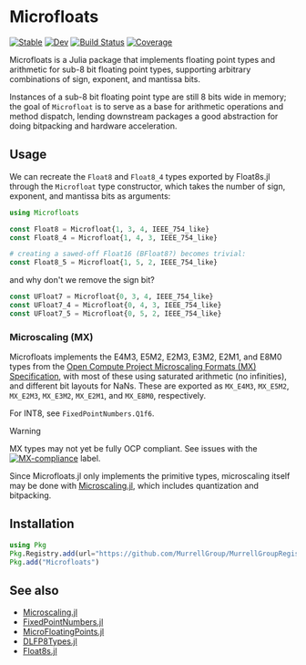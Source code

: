 # Microfloats

[![Stable](https://img.shields.io/badge/docs-stable-blue.svg)](https://MurrellGroup.github.io/Microfloats.jl/stable/)
[![Dev](https://img.shields.io/badge/docs-dev-blue.svg)](https://MurrellGroup.github.io/Microfloats.jl/dev/)
[![Build Status](https://github.com/MurrellGroup/Microfloats.jl/actions/workflows/CI.yml/badge.svg?branch=main)](https://github.com/MurrellGroup/Microfloats.jl/actions/workflows/CI.yml?query=branch%3Amain)
[![Coverage](https://codecov.io/gh/MurrellGroup/Microfloats.jl/branch/main/graph/badge.svg)](https://codecov.io/gh/MurrellGroup/Microfloats.jl)

Microfloats is a Julia package that implements floating point types and arithmetic for sub-8 bit floating point types, supporting arbitrary combinations of sign, exponent, and mantissa bits.

Instances of a sub-8 bit floating point type are still 8 bits wide in memory; the goal of `Microfloat` is to serve as a base for arithmetic operations and method dispatch, lending downstream packages a good abstraction for doing bitpacking and hardware acceleration.

## Usage

We can recreate the `Float8` and `Float8_4` types exported by Float8s.jl through the `Microfloat` type constructor, which takes the number of sign, exponent, and mantissa bits as arguments:

```julia
using Microfloats

const Float8 = Microfloat{1, 3, 4, IEEE_754_like}
const Float8_4 = Microfloat{1, 4, 3, IEEE_754_like}

# creating a sawed-off Float16 (BFloat8?) becomes trivial:
const Float8_5 = Microfloat{1, 5, 2, IEEE_754_like}
```

and why don't we remove the sign bit?

```julia
const UFloat7 = Microfloat{0, 3, 4, IEEE_754_like}
const UFloat7_4 = Microfloat{0, 4, 3, IEEE_754_like}
const UFloat7_5 = Microfloat{0, 5, 2, IEEE_754_like}
```

### Microscaling (MX)

Microfloats implements the E4M3, E5M2, E2M3, E3M2, E2M1, and E8M0 types from the [Open Compute Project Microscaling Formats (MX) Specification](https://www.opencompute.org/documents/ocp-microscaling-formats-mx-v1-0-spec-final-pdf), with most of these using saturated arithmetic (no infinities), and different bit layouts for NaNs. These are exported as `MX_E4M3`, `MX_E5M2`, `MX_E2M3`, `MX_E3M2`, `MX_E2M1`, and `MX_E8M0`, respectively.

For INT8, see `FixedPointNumbers.Q1f6`.

> [!WARNING]
> MX types may not yet be fully OCP compliant. See issues with the [![MX-compliance](https://img.shields.io/github/labels/MurrellGroup/Microfloats.jl/mx-compliance)](https://github.com/MurrellGroup/Microfloats.jl/labels/mx-compliance) label.

Since Microfloats.jl only implements the primitive types, microscaling itself may be done with [Microscaling.jl](https://github.com/MurrellGroup/Microscaling.jl), which includes quantization and bitpacking.

## Installation

```julia
using Pkg
Pkg.Registry.add(url="https://github.com/MurrellGroup/MurrellGroupRegistry")
Pkg.add("Microfloats")
```

## See also

- [Microscaling.jl](https://github.com/MurrellGroup/Microscaling.jl)
- [FixedPointNumbers.jl](https://github.com/JuliaMath/FixedPointNumbers.jl)
- [MicroFloatingPoints.jl](https://github.com/goualard-f/MicroFloatingPoints.jl)
- [DLFP8Types.jl](https://github.com/chengchingwen/DLFP8Types.jl)
- [Float8s.jl](https://github.com/JuliaMath/Float8s.jl)
